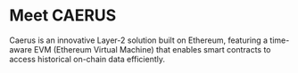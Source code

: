 # Meet CAERUS

Caerus is an innovative Layer-2 solution built on Ethereum, featuring a time-aware EVM (Ethereum Virtual Machine) that enables smart contracts to access historical on-chain data efficiently.
